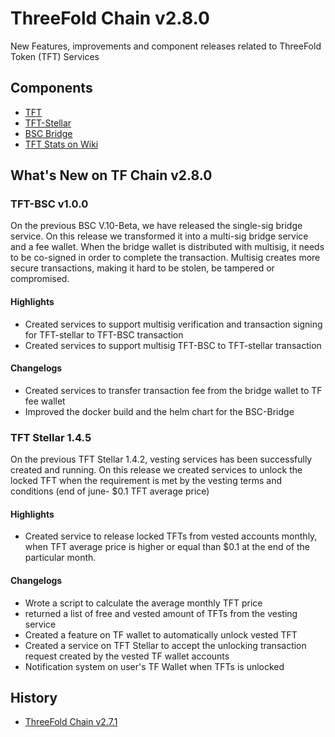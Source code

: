 
# ThreeFold Chain v2.8.0

 New Features, improvements and component releases related to ThreeFold Token (TFT) Services

## Components

- [TFT](https://github.com/threefoldfoundation/tft)
- [TFT-Stellar](https://github.com/threefoldfoundation/tft-stellar)
- [BSC Bridge](https://github.com/threefoldtech/binance-chain-bridge-dapp)
- [TFT Stats on Wiki](https://wiki.threefold.io/#/stats_token_overview)

## What's New on TF Chain v2.8.0

### TFT-BSC v1.0.0

On the previous BSC V.10-Beta, we have released the single-sig bridge service. On this release we transformed it into a multi-sig bridge service and a fee wallet. When the bridge wallet is distributed with multisig, it needs to be co-signed in order to complete the transaction. Multisig creates more secure transactions, making it hard to be stolen, be tampered or compromised.

#### Highlights
- Created services to support multisig verification and transaction signing for TFT-stellar to TFT-BSC transaction
- Created services to support multisig TFT-BSC to TFT-stellar transaction


#### Changelogs

- Created services to transfer transaction fee from the bridge wallet to TF fee wallet
- Improved the docker build and the helm chart for the BSC-Bridge


### TFT Stellar 1.4.5

On the previous TFT Stellar 1.4.2, vesting services has been successfully created and running. On this release we created services to unlock the locked TFT when the requirement is met by the vesting terms and conditions (end of june- $0.1 TFT average price)

#### Highlights

- Created service to release locked TFTs from vested accounts monthly, when TFT average price is higher or equal than $0.1 at the end of the particular month.

#### Changelogs

- Wrote a script to calculate the average monthly TFT price
- returned a list of free and vested amount of TFTs from the vesting service 
- Created a feature on TF wallet to automatically unlock vested TFT
- Created a service on TFT Stellar to accept the unlocking transaction request created by the vested TF wallet accounts
- Notification system on user's TF Wallet when TFTs is unlocked

## History
- [ThreeFold Chain v2.7.1](tft2.7.1.md)
